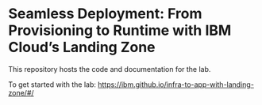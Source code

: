 # Seamless Deployment: From Provisioning to Runtime with IBM Cloud’s Landing Zone

This repository hosts the code and documentation for the lab.

To get started with the lab: https://ibm.github.io/infra-to-app-with-landing-zone/#/
